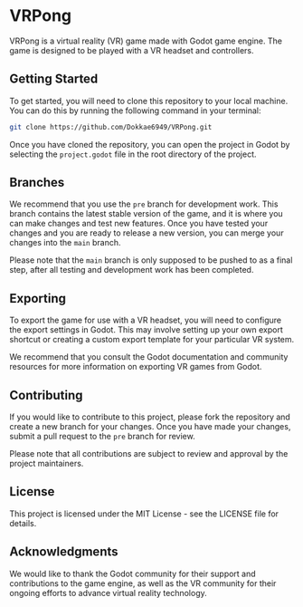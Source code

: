 # VRPong

VRPong is a virtual reality (VR) game made with Godot game engine. The game is designed to be played with a VR headset and controllers.

## Getting Started

To get started, you will need to clone this repository to your local machine. You can do this by running the following command in your terminal:

```bash
git clone https://github.com/Dokkae6949/VRPong.git
```

Once you have cloned the repository, you can open the project in Godot by selecting the `project.godot` file in the root directory of the project.

## Branches

We recommend that you use the `pre` branch for development work. This branch contains the latest stable version of the game, and it is where you can make changes and test new features. Once you have tested your changes and you are ready to release a new version, you can merge your changes into the `main` branch.

Please note that the `main` branch is only supposed to be pushed to as a final step, after all testing and development work has been completed.

## Exporting

To export the game for use with a VR headset, you will need to configure the export settings in Godot. This may involve setting up your own export shortcut or creating a custom export template for your particular VR system.

We recommend that you consult the Godot documentation and community resources for more information on exporting VR games from Godot.

## Contributing

If you would like to contribute to this project, please fork the repository and create a new branch for your changes. Once you have made your changes, submit a pull request to the `pre` branch for review.

Please note that all contributions are subject to review and approval by the project maintainers.

## License

This project is licensed under the MIT License - see the LICENSE file for details.

## Acknowledgments

We would like to thank the Godot community for their support and contributions to the game engine, as well as the VR community for their ongoing efforts to advance virtual reality technology.
